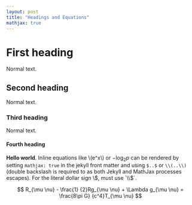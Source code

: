 ```yaml
---
layout: post
title: "Headings and Equations"
mathjax: true
---
```


# First heading

Normal text.

## Second heading

Normal text.

### Third heading

Normal text.

#### Fourth heading

**Hello world**. Inline equations like \\(e^x\\) or $-\log_2 p$ can be rendered by setting `mathjax: true` in the jekyll front matter and using `$..$` or `\\(..\\)` (double backslash is required to as both Jekyll and MathJax processes escapes). For the literal dollar sign \\$, must use `\\$`.

$$ R_{\mu \nu} - \frac{1} {2}Rg_{\mu \nu} + \Lambda g_{\mu \nu} = \frac{8\pi G} {c^4}T_{\mu \nu} $$
